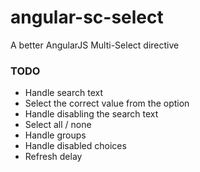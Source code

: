 # angular-sc-select
A better AngularJS Multi-Select directive

### TODO
* Handle search text
* Select the correct value from the option
* Handle disabling the search text
* Select all / none
* Handle groups
* Handle disabled choices
* Refresh delay
